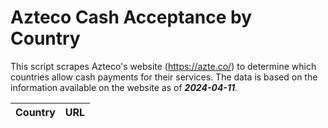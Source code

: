 # Azteco Cash Acceptance by Country

This script scrapes Azteco's website (https://azte.co/) to determine which countries allow cash 
payments for their services. The data is based on the information available on the website as of **_2024-04-11_**.

| **Country** | **URL** |
|---|---|

